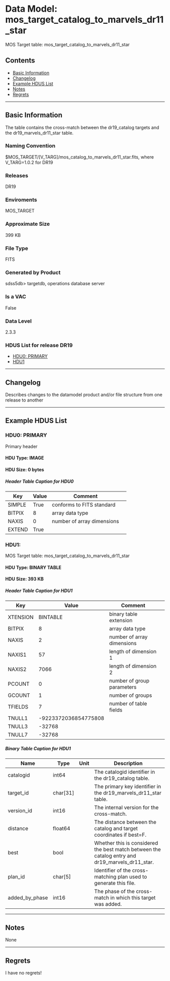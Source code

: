 # Data Model: mos_target_catalog_to_marvels_dr11_star


MOS Target table: mos_target_catalog_to_marvels_dr11_star


## Contents
- [Basic Information](#basic-information)
- [Changelog](#changelog)
- [Example HDUS List](#example-hdus-list)
- [Notes](#notes)
- [Regrets](#regrets)
---

## Basic Information
The table contains the cross-match between the dr19_catalog targets and the dr19_marvels_dr11_star table.

### Naming Convention
$MOS_TARGET/[V_TARG]/mos_catalog_to_marvels_dr11_star.fits, where V_TARG=1.0.2 for DR19

### Releases
DR19

### Enviroments
MOS_TARGET

### Approximate Size
399 KB

### File Type
FITS

### Generated by Product
sdss5db> targetdb, operations database server

### Is a VAC
False

### Data Level
2.3.3

### HDUS List for release DR19
  - [HDU0: PRIMARY](#hdu0-primary)
  - [HDU1](#hdu1)

---

## Changelog
Describes changes to the datamodel product and/or file structure from one release to another

---
## Example HDUS List

### HDU0: PRIMARY
Primary header

#### HDU Type: IMAGE
#### HDU Size:  0 bytes

##### Header Table Caption for HDU0
Key | Value | Comment | |
| --- | --- | --- | --- |
| SIMPLE | True | conforms to FITS standard |
| BITPIX | 8 | array data type |
| NAXIS | 0 | number of array dimensions |
| EXTEND | True |  |



### HDU1: 
MOS Target table: mos_target_catalog_to_marvels_dr11_star

#### HDU Type: BINARY TABLE
#### HDU Size:  393 KB

##### Header Table Caption for HDU1
Key | Value | Comment | |
| --- | --- | --- | --- |
| XTENSION | BINTABLE | binary table extension |
| BITPIX | 8 | array data type |
| NAXIS | 2 | number of array dimensions |
| NAXIS1 | 57 | length of dimension 1 |
| NAXIS2 | 7066 | length of dimension 2 |
| PCOUNT | 0 | number of group parameters |
| GCOUNT | 1 | number of groups |
| TFIELDS | 7 | number of table fields |
| TNULL1 | -9223372036854775808 |  |
| TNULL3 | -32768 |  |
| TNULL7 | -32768 |  |

##### Binary Table Caption for HDU1
Name | Type | Unit | Description |
| --- | --- | --- | --- |
 | catalogid | int64 |  | The catalogid identifier in the dr19_catalog table. |
 | target_id | char[31] |  | The primary key identifier in the dr19_marvels_dr11_star table. |
 | version_id | int16 |  | The internal version for the cross-match. |
 | distance | float64 |  | The distance between the catalog and target coordinates if best=F. |
 | best | bool |  | Whether this is considered the best match between the catalog entry and dr19_marvels_dr11_star. |
 | plan_id | char[5] |  | Identifier of the cross-matching plan used to generate this file. |
 | added_by_phase | int16 |  | The phase of the cross-match in which this target was added. |



---
## Notes
None

---
## Regrets
I  have no regrets!